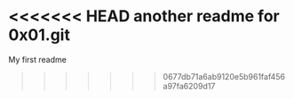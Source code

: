 <<<<<<< HEAD
another readme for 0x01.git
=======
My first readme
>>>>>>> 0677db71a6ab9120e5b961faf456a97fa6209d17
